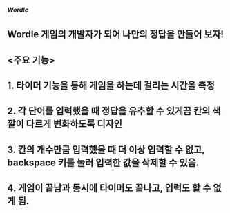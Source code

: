 ###### **Wordle**

## Wordle 게임의 개발자가 되어 나만의 정답을 만들어 보자!

## <주요 기능>

## 1. 타이머 기능을 통해 게임을 하는데 걸리는 시간을 측정
## 2. 각 단어를 입력했을 때 정답을 유추할 수 있게끔 칸의 색깔이 다르게 변화하도록 디자인
## 3. 칸의 개수만큼 입력했을 때 더 이상 입력할 수 없고, backspace 키를 눌러 입력한 값을 삭제할 수 있음.
## 4. 게임이 끝남과 동시에 타이머도 끝나고, 입력도 할 수 없게 됨.
